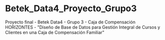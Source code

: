 # Betek_Data4_Proyecto_Grupo3
Proyecto final - Betek Data4 - Grupo 3 - Caja de Compensación HORIZONTES - "Diseño de Base de Datos para Gestión Integral de Cursos y Clientes en una Caja de Compensación Familiar"
